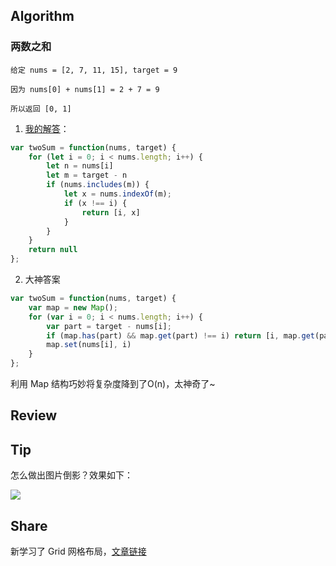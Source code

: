 ## Algorithm

### 两数之和

```
给定 nums = [2, 7, 11, 15], target = 9

因为 nums[0] + nums[1] = 2 + 7 = 9

所以返回 [0, 1]
```

1. [我的解答](https://leetcode-cn.com/submissions/detail/32689224/)：

```js
var twoSum = function(nums, target) {
    for (let i = 0; i < nums.length; i++) {
        let n = nums[i]
        let m = target - n
        if (nums.includes(m)) {
            let x = nums.indexOf(m);
            if (x !== i) {
                return [i, x]
            }
        }
    }
    return null
};
```

2. 大神答案

```js
var twoSum = function(nums, target) {
    var map = new Map();
    for (var i = 0; i < nums.length; i++) {
        var part = target - nums[i];
        if (map.has(part) && map.get(part) !== i) return [i, map.get(part)]    // 避免重复利用同一个元素 
        map.set(nums[i], i)
    }
};
```

利用 Map 结构巧妙将复杂度降到了O(n)，太神奇了~

## Review

## Tip

怎么做出图片倒影？效果如下：

![](https://camo.githubusercontent.com/65209be23b936b4f648981bc8836601d6d6cde35/687474703a2f2f696d616765732e636e626c6f67732e636f6d2f636e626c6f67735f636f6d2f636f636f31732f3838313631342f6f5f636f70792e706e67)


## Share

新学习了 Grid 网格布局，[文章链接](https://juejin.im/post/5da1749cf265da5b86013198)

